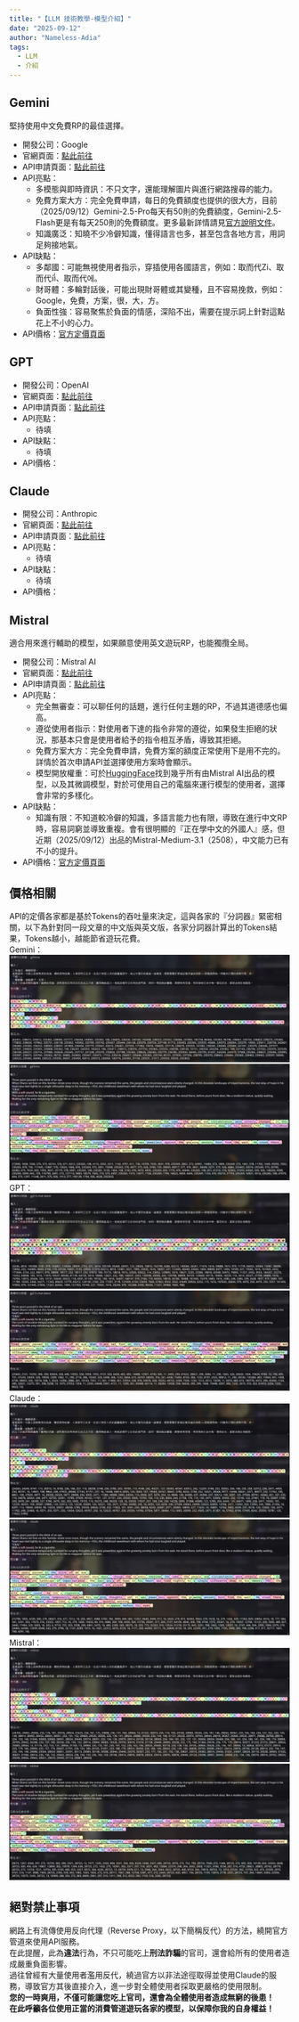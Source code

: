 ```yaml
---
title: "【LLM 技術教學-模型介紹】"
date: "2025-09-12"
author: "Nameless-Adia"
tags:
  - LLM
  - 介紹
---
```


## Gemini  
堅持使用中文免費RP的最佳選擇。  
- 開發公司：Google  
- 官網頁面：[點此前往](https://gemini.google.com/app)  
- API申請頁面：[點此前往](https://aistudio.google.com/apikey)  
- API亮點：  
  - 多模態與即時資訊：不只文字，還能理解圖片與進行網路搜尋的能力。  
  - 免費方案大方：完全免費申請，每日的免費額度也提供的很大方，目前（2025/09/12）Gemini-2.5-Pro每天有50則的免費額度，Gemini-2.5-Flash更是有每天250則的免費額度。更多最新詳情請見[官方說明文件](https://ai.google.dev/gemini-api/docs/rate-limits?hl=zh-tw#free-tier)。  
  - 知識廣泛：知曉不少冷僻知識，懂得語言也多，甚至包含各地方言，用詞足夠接地氣。  
- API缺點：  
  - 多鄰國：可能無視使用者指示，穿插使用各國語言，例如：取而代Zi、取而代ที่、取而代에。  
  - 財哥體：多輪對話後，可能出現財哥體或其變種，且不容易挽救，例如：Google，免費，方案，很，大，方。  
  - 負面性強：容易聚焦於負面的情感，深陷不出，需要在提示詞上針對這點花上不小的心力。  
- API價格：[官方定價頁面](https://ai.google.dev/gemini-api/docs/pricing?hl=zh-tw)  
## GPT  
- 開發公司：OpenAI  
- 官網頁面：[點此前往](https://chatgpt.com/)  
- API申請頁面：[點此前往](https://platform.openai.com/settings/organization/api-keys)  
- API亮點：  
  - 待填  
- API缺點：  
  - 待填  
- API價格：  
## Claude  
- 開發公司：Anthropic  
- 官網頁面：[點此前往](https://claude.ai/new)  
- API申請頁面：[點此前往](https://console.anthropic.com/settings/keys)  
- API亮點：  
  - 待填  
- API缺點：  
  - 待填  
- API價格：  
## Mistral  
適合用來進行輔助的模型，如果願意使用英文遊玩RP，也能獨攬全局。  
- 開發公司：Mistral AI  
- 官網頁面：[點此前往](https://chat.mistral.ai/chat)  
- API申請頁面：[點此前往](https://admin.mistral.ai/organization/api-keys)  
- API亮點：  
  - 完全無審查：可以聊任何的話題，進行任何主題的RP，不過其道德感也偏高。  
  - 遵從使用者指示：對使用者下達的指令非常的遵從，如果發生拒絕的狀況，那基本只會是使用者給予的指令相互矛盾，導致其拒絕。  
  - 免費方案大方：完全免費申請，免費方案的額度正常使用下是用不完的。詳情於首次申請API並選擇使用方案時會顯示。  
  - 模型開放權重：可於[HuggingFace](https://huggingface.co/mistralai)找到幾乎所有由Mistral AI出品的模型，以及其微調模型，對於可使用自己的電腦來運行模型的使用者，選擇會非常的多樣化。  
- API缺點：  
  - 知識有限：不知道較冷僻的知識，多語言能力也有限，導致在進行中文RP時，容易詞窮並導致重複。會有很明顯的『正在學中文的外國人』感，但近期（2025/09/12）出品的Mistral-Medium-3.1（2508），中文能力已有不小的提升。  
- API價格：[官方定價頁面](https://mistral.ai/pricing#api-pricing)  
## 價格相關  
API的定價各家都是基於Tokens的吞吐量來決定，這與各家的『分詞器』緊密相關，以下為針對同一段文章的中文版與英文版，各家分詞器計算出的Tokens結果，Tokens越小，越能節省遊玩花費。  
Gemini：  
![Gemini：繁體中文](../../assets/images/gemini-big5.jpg)  
![Gemini：英文](../../assets/images/gemini-eng.jpg)  
GPT：  
![GPT：繁體中文](../../assets/images/gpt-big5.jpg)  
![GPT：英文](../../assets/images/gpt-eng.jpg)  
Claude：  
![Claude：繁體中文](../../assets/images/claude-big5.jpg)  
![Claude：英文](../../assets/images/claude-eng.jpg)  
Mistral：  
![Mistral：繁體中文](../../assets/images/mistral-big5.jpg)  
![Mistral：英文](../../assets/images/mistral-eng.jpg)  
## 絕對禁止事項
網路上有流傳使用反向代理（Reverse Proxy，以下簡稱反代）的方法，繞開官方管道來使用API服務。  
在此提醒，此為**違法**行為，不只可能吃上**刑法詐騙**的官司，還會給所有的使用者造成嚴重負面影響。  
過往曾經有大量使用者濫用反代，繞過官方以非法途徑取得並使用Claude的服務，導致官方其後直接介入，進一步對全體使用者採取更嚴格的使用限制。  
**您的一時爽用，不僅可能讓您吃上官司，還會為全體使用者造成無窮的後患！**  
**在此呼籲各位使用正當的消費管道遊玩各家的模型，以保障你我的自身權益！**

